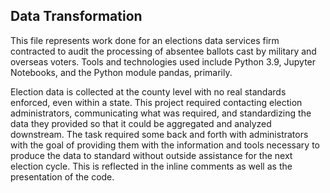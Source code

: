 ## Data Transformation

This file represents work done for an elections data services firm contracted to audit the processing of absentee ballots cast by military and overseas voters. Tools and technologies used include Python 3.9, Jupyter Notebooks, and the Python module pandas, primarily. 

Election data is collected at the county level with no real standards enforced, even within a state. This project required contacting election administrators, communicating what was required, and standardizing the data they provided so that it could be aggregated and analyzed downstream. The task required some back and forth with administrators with the goal of providing them with the information and tools necessary to produce the data to standard without outside assistance for the next election cycle. This is reflected in the inline comments as well as the presentation of the code. 

